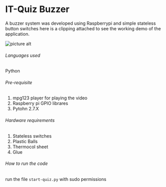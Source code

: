 # IT-Quiz Buzzer

A buzzer system was developed using Raspberrypi and simple stateless button switches here is a clipping attached to see the 
working demo of the application. 

![picture alt](http://www.brightlightpictures.com/assets/images/portfolio/thethaw_header.jpg "Title is optional")

###### Languages used
Python 

###### Pre-requisite
1. mpg123 player for playing the video 
2. Raspberry pi GPIO librares 
3. Pytohn 2.7.X  

###### Hardware requirements
1. Stateless switches 
2. Plastic Balls 
3. Thermocol sheet 
4. Glue 

###### How to run the code
run the file ``` start-quiz.py ``` with sudo permissions
